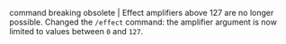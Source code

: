 command breaking obsolete | Effect amplifiers above 127 are no longer possible. Changed the `/effect` command: the amplifier argument is now limited to values between `0` and `127`.
